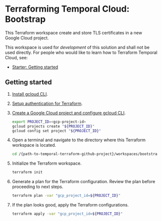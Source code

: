 # Terraforming Temporal Cloud: Bootstrap

This Terraform workspace create and store TLS certificates in a new Google Cloud project.

This workspace is used for *development* of this solution and shall not be used directly.
For people who would like to learn how to Terraform Temporal Cloud, see:

- [Starter: Getting started](../starter/README.md)

## Getting started

1. [Install gcloud CLI](https://cloud.google.com/sdk/docs/install).
1. [Setup authentication for Terraform](https://cloud.google.com/docs/terraform/authentication).
1. [Create a Google Cloud project and configure gcloud CLI](https://cloud.google.com/resource-manager/docs/creating-managing-projects).

    ```bash
    export PROJECT_ID=<gcp-project-id>
    gcloud projects create "${PROJECT_ID}"
    gcloud config set project "${PROJECT_ID}"
    ```

1. Open a terminal and navigate to the directory where this Terraform workspace is located.

    ```bash
    cd /{path-to-temporal-terraform-github-project}/workspaces/bootstrap/gcp_tls
    ```

1. Initialize the Terraform workspace.

    ```bash
    terraform init
    ```

1. Generate a plan for the Terraform configuration. Review the plan before proceeding to next steps.

    ```bash
    terraform plan -var "gcp_project_id=${PROJECT_ID}"
    ```

1. If the plan looks good, apply the Terraform configurations.

    ```bash
    terraform apply -var "gcp_project_id=${PROJECT_ID}"
    ```
